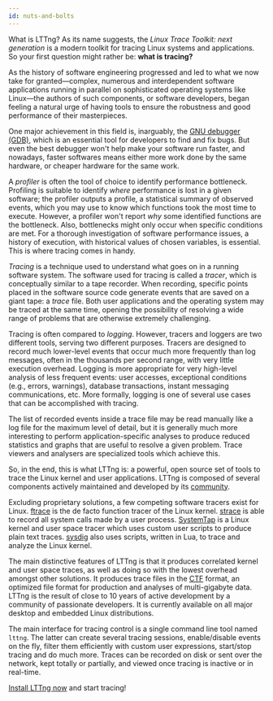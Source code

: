 ```yaml
---
id: nuts-and-bolts
---
```


What is LTTng? As its name suggests, the
_Linux Trace Toolkit: next generation_ is a modern toolkit for
tracing Linux systems and applications. So your first question might
rather be: **what is tracing?**

As the history of software engineering progressed and led to what
we now take for granted&mdash;complex, numerous and
interdependent software applications running in parallel on
sophisticated operating systems like Linux&mdash;the authors of such
components, or software developers, began feeling a natural
urge of having tools to ensure the robustness and good performance
of their masterpieces.

One major achievement in this field is, inarguably, the
<a href="https://www.gnu.org/software/gdb/" class="ext">GNU debugger
(GDB)</a>, which is an essential tool for developers to find and fix
bugs. But even the best debugger won't help make your software run
faster, and nowadays, faster softwares means either more work done by
the same hardware, or cheaper hardware for the same work.

A _profiler_ is often the tool of choice to identify performance
bottleneck. Profiling is suitable to identify _where_ performance is
lost in a given software; the profiler outputs a profile, a
statistical summary of observed events, which you may use to know
which functions took the most time to execute. However, a profiler
won't report _why_ some identified functions are the bottleneck.
Also, bottlenecks might only occur when specific conditions are met.
For a thorough investigation of software performance issues, a history
of execution, with historical values of chosen variables, is
essential. This is where tracing comes in handy.

_Tracing_ is a technique used to understand what goes on in a running
software system. The software used for tracing is called a _tracer_,
which is conceptually similar to a tape recorder. When recording,
specific points placed in the software source code generate events
that are saved on a giant tape: a _trace_ file. Both user applications
and the operating system may be traced at the same time, opening the
possibility of resolving a wide range of problems that are otherwise
extremely challenging.

Tracing is often compared to _logging_. However, tracers and loggers
are two different tools, serving two different purposes. Tracers are
designed to record much lower-level events that occur much more
frequently than log messages, often in the thousands per second range,
with very little execution overhead. Logging is more appropriate for
very high-level analysis of less frequent events: user accesses,
exceptional conditions (e.g., errors, warnings), database
transactions, instant messaging communications, etc. More formally,
logging is one of several use cases that can be accomplished with
tracing.

The list of recorded events inside a trace file may be read manually
like a log file for the maximum level of detail, but it is generally
much more interesting to perform application-specific analyses to
produce reduced statistics and graphs that are useful to resolve a
given problem. Trace viewers and analysers are specialized tools which
achieve this.

So, in the end, this is what LTTng is: a powerful, open source set of
tools to trace the Linux kernel and user applications. LTTng is
composed of several components actively maintained and developed by
its <a href="/community/#where" class="ext">community</a>.

Excluding proprietary solutions, a few competing software tracers
exist for Linux.
<a href="https://www.kernel.org/doc/Documentation/trace/ftrace.txt" class="ext">ftrace</a>
is the de facto function tracer of the Linux kernel.
<a href="http://linux.die.net/man/1/strace" class="ext">strace</a>
is able to record all system calls made by a user process.
<a href="https://sourceware.org/systemtap/" class="ext">SystemTap</a>
is a Linux kernel and user space tracer which uses custom user scripts
to produce plain text traces.
<a href="http://www.sysdig.org/" class="ext">sysdig</a>
also uses scripts, written in Lua, to trace and analyze the Linux
kernel.

The main distinctive features of LTTng is that it produces correlated
kernel and user space traces, as well as doing so with the lowest
overhead amongst other solutions.  It produces trace files in the
<a href="http://www.efficios.com/ctf" class="ext"><abbr title="Common Trace Format">CTF</abbr></a>
format, an optimized file format for production and analyses of
multi-gigabyte data. LTTng is the result of close to 10 years of
active development by a community of passionate developers. It is
currently available on all major desktop and embedded Linux
distributions.

The main interface for tracing control is a single command line tool
named `lttng`. The latter can create several tracing sessions,
enable/disable events on the fly, filter them efficiently with custom
user expressions, start/stop tracing and do much more. Traces can be
recorded on disk or sent over the network, kept totally or partially,
and viewed once tracing is inactive or in real-time.

[Install LTTng now](#doc-installing-lttng) and start tracing!
